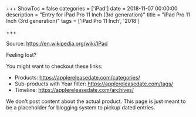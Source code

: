 +++
ShowToc = false
categories = ['iPad']
date = 2018-11-07 00:00:00
description = "Entry for iPad Pro 11 Inch (3rd generation)"
title = "iPad Pro 11 Inch (3rd generation)"
tags = ['iPad Pro 11 Inch', '2018']

+++

Source: https://en.wikipedia.org/wiki/IPad

Feeling lost?

You might want to checkout these links:
- Products: https://applereleasedate.com/categories/
- Sub-products with Year filter: https://applereleasedate.com/tags/
- Timeline: https://applereleasedate.com/archives/

We don't post content about the actual product. 
This page is just meant to be a placeholder for blogging system to pickup dated entries. 


